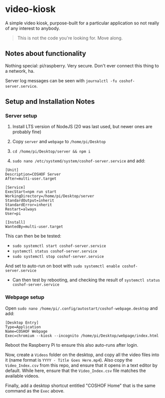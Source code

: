 # video-kiosk

A simple video kiosk, purpose-built for a particular application so not really of any interest to anybody.

> This is not the code you're looking for. Move along.

## Notes about functionality

Nothing special: pi/raspberry. Very secure. Don't ever connect this thing to a network, ha.

Server log messages can be seen with `journalctl -fu coshof-server.service`.

## Setup and Installation Notes

### Server setup

1. Install LTS version of NodeJS (20 was last used, but newer ones are probably fine)

1. Copy `server` and `webpage` to `/home/pi/Desktop`

1. `cd /home/pi/Desktop/server && npm i`

1. `sudo nano /etc/systemd/system/coshof-server.service` and add:
```
[Unit]
Description=COSHOF Server
After=multi-user.target

[Service]
ExecStart=npm run start
WorkingDirectory=/home/pi/Desktop/server
StandardOutput=inherit
StandardError=inherit
Restart=always
User=pi

[Install]
WantedBy=multi-user.target
```

This can then be be tested:
- `sudo systemctl start coshof-server.service`
- `systemctl status coshof-server.service`
- `sudo systemctl stop coshof-server.service`

And set to auto-run on boot with `sudo systemctl enable coshof-server.service`
- Can then test by rebooting, and checking the result of `systemctl status coshof-server.service`

### Webpage setup

Open `sudo nano /home/pi/.config/autostart/coshof-webpage.desktop` and add:
```
[Desktop Entry]
Type=Application
Name=COSHOF Webpage
Exec=chromium --kiosk --incognito /home/pi/Desktop/webpage/index.html
```

Reboot the Raspberry Pi to ensure this also auto-runs after login.

Now, create a `Videos` folder on the desktop, and copy all the video files into it (name format is `YYYY - Title Goes Here.mp4`). Also copy the `Video_Index.csv` from this repo, and ensure that it opens in a text editor by default. While here, ensure that the `Video_Index.csv` file matches the available videos.

Finally, add a desktop shortcut entitled "COSHOF Home" that is the same command as the `Exec` above.